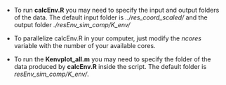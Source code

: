 * To run **calcEnv.R** you may need to specify the input and output folders of the data. The default input folder is *../res_coord_scaled/* and the output folder *./resEnv_sim_comp/K_env/*

* To parallelize calcEnv.R in your computer, just modify the *ncores* variable with the number of your available cores.

* To run the **Kenvplot_all.m** you may need to specify the folder of the data produced by **calcEnv.R** inside the script. The default folder is *resEnv_sim_comp/K_env/*.
